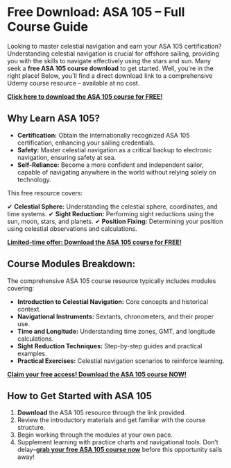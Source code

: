 # Free Download: ASA 105 – Full Course Guide

Looking to master celestial navigation and earn your ASA 105 certification? Understanding celestial navigation is crucial for offshore sailing, providing you with the skills to navigate effectively using the stars and sun. Many seek a **free ASA 105 course download** to get started. Well, you're in the right place! Below, you'll find a direct download link to a comprehensive Udemy course resource – available at no cost.

[**Click here to download the ASA 105 course for FREE!**](https://udemywork.com/asa-105)

## Why Learn ASA 105?

*   **Certification:** Obtain the internationally recognized ASA 105 certification, enhancing your sailing credentials.
*   **Safety:** Master celestial navigation as a critical backup to electronic navigation, ensuring safety at sea.
*   **Self-Reliance:** Become a more confident and independent sailor, capable of navigating anywhere in the world without relying solely on technology.

This free resource covers:

✔ **Celestial Sphere:** Understanding the celestial sphere, coordinates, and time systems.
✔ **Sight Reduction:** Performing sight reductions using the sun, moon, stars, and planets.
✔ **Position Fixing:** Determining your position using celestial observations and calculations.

[**Limited-time offer: Download the ASA 105 course for FREE!**](https://udemywork.com/asa-105)

## Course Modules Breakdown:

The comprehensive ASA 105 course resource typically includes modules covering:

*   **Introduction to Celestial Navigation:** Core concepts and historical context.
*   **Navigational Instruments:** Sextants, chronometers, and their proper use.
*   **Time and Longitude:** Understanding time zones, GMT, and longitude calculations.
*   **Sight Reduction Techniques:** Step-by-step guides and practical examples.
*   **Practical Exercises:** Celestial navigation scenarios to reinforce learning.

[**Claim your free access! Download the ASA 105 course NOW!**](https://udemywork.com/asa-105)

## How to Get Started with ASA 105

1.  **Download** the ASA 105 resource through the link provided.
2.  Review the introductory materials and get familiar with the course structure.
3.  Begin working through the modules at your own pace.
4. Supplement learning with practice charts and navigational tools.
Don’t delay–**[grab your free ASA 105 course now](https://udemywork.com/asa-105)** before this opportunity sails away!
